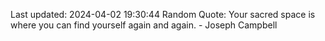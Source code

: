 Last updated: 2024-04-02 19:30:44
Random Quote: Your sacred space is where you can find yourself again and again. - Joseph Campbell